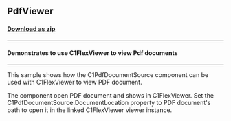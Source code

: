 ## PdfViewer
#### [Download as zip](https://minhaskamal.github.io/DownGit/#/home?url=https://github.com/GrapeCity/ComponentOne-WinForms-Samples/tree/master/NetFramework\FlexReport\CS\PdfViewer)
____
#### Demonstrates to use C1FlexViewer to view Pdf documents
____
This sample shows how the C1PdfDocumentSource component can be used with C1FlexViewer to view PDF document. 

The component open PDF document and shows in C1FlexViewer. Set the C1PdfDocumentSource.DocumentLocation property to PDF document's path to open it in the linked C1FlexViewer viewer instance. 
